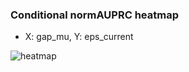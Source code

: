 ### Conditional normAUPRC heatmap

- X: gap_mu, Y: eps_current

![heatmap](/home/elicer/project_0814_2/results/20250818-112128/holdout/conditional_heatmap_gap_mu_vs_eps_current.png)
